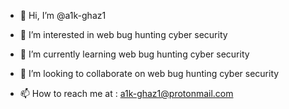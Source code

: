 - 👋 Hi, I’m @a1k-ghaz1

- 👀 I’m interested in web bug hunting cyber security

- 🌱 I’m currently learning web bug hunting cyber security

- 💞️ I’m looking to collaborate on web bug hunting cyber security

- 📫 How to reach me at :  a1k-ghaz1@protonmail.com

<!---
a1k-ghaz1/a1k-ghaz1 is a ✨ special ✨ repository because its `README.md` (this file) appears on your GitHub profile.
You can click the Preview link to take a look at your changes.
--->
